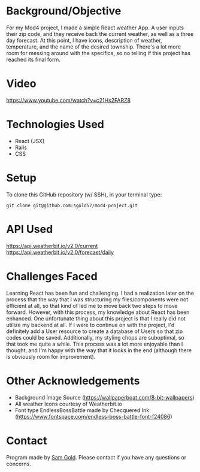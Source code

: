 # Background/Objective
For my Mod4 project, I made a simple React weather App. A user inputs their zip code, and they receive back the current weather, as well as a three day forecast. At this point, I have icons, description of weather, temperature, and the name of the desired township. There's a lot more room for messing around with the specifics, so no telling if this project has reached its final form.

# Video
https://www.youtube.com/watch?v=c21Hs2FARZ8

# Technologies Used
- React (JSX)
- Rails
- CSS

# Setup
To clone this GitHub repository (w/ SSH), in your terminal type:
```
git clone git@github.com:sgold57/mod4-project.git
```
# API Used
https://api.weatherbit.io/v2.0/current 
https://api.weatherbit.io/v2.0/forecast/daily 

# Challenges Faced
Learning React has been fun and challenging. I had a realization later on the process that the way that I was structuring my files/components were not efficient at all, so that kind of led me to move back two steps to move forward. However, with this process, my knowledge about React has been enhanced. One unfortunate thing about this project is that I really did not utilize my backend at all. If I were to continue on with the project, I'd definitely add a User resource to create a database of Users so that zip codes could be saved. Additionally, my styling chops are suboptimal, so that took me quite a while. This process was a lot more enjoyable than I thought, and I'm happy with the way that it looks in the end (although there is obviously room for improvement).

# Other Acknowledgements
- Background Image Source (https://wallpaperboat.com/8-bit-wallpapers)
- All weather Icons courtesy of Weatherbit.io
- Font type EndlessBossBattle made by Checquered Ink (https://www.fontspace.com/endless-boss-battle-font-f24086)
 
# Contact
Program made by [Sam Gold](https://github.com/sgold57). Please contact if you have any questions or concerns.
